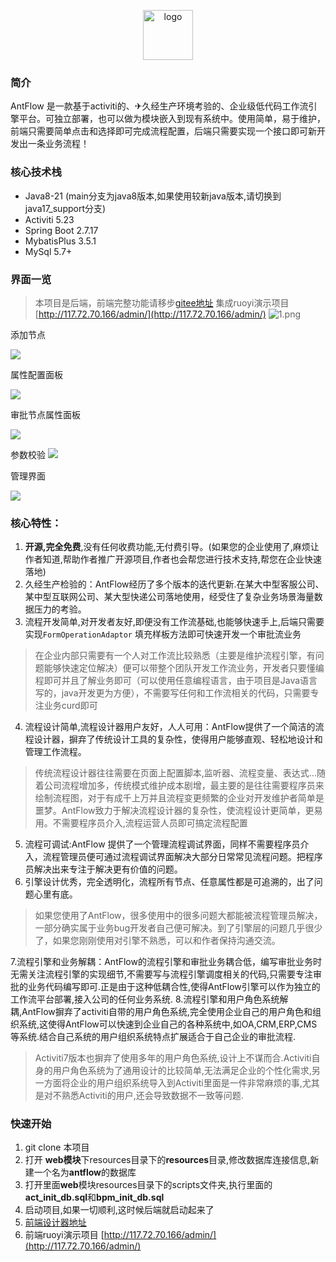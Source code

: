 
<p align="center" style="margin-bottom: 0 !important">
	<img alt="logo" src="./doc/images/logo.png"  width = "80px"; height= "80px";>
</p>

### 简介
AntFlow 是一款基于activiti的、✈久经生产环境考验的、企业级低代码工作流引擎平台。可独立部署，也可以做为模块嵌入到现有系统中。使用简单，易于维护，前端只需要简单点击和选择即可完成流程配置，后端只需要实现一个接口即可新开发出一条业务流程！


### 核心技术栈

* Java8-21 (main分支为java8版本,如果使用较新java版本,请切换到java17_support分支)
* Activiti 5.23
* Spring Boot 2.7.17
* MybatisPlus 3.5.1
* MySql 5.7+

### 界面一览
>本项目是后端，前端完整功能请移步[gitee地址](https://gitee.com/ldhnet/AntFlow-Vue3)
>集成ruoyi演示项目 [http://117.72.70.166/admin/](http://117.72.70.166/admin/)
![1.png](./doc/images/1.png)

添加节点

![](./doc/images/4.png)

属性配置面板

![](./doc/images/2.png)

审批节点属性面板

![](./doc/images/搜狗截图20240818082058.png)

参数校验
![](./doc/images/3.png)

管理界面

![](./doc/images/QQ20240818-082212.png)

### 核心特性：
1. **开源,完全免费**,没有任何收费功能,无付费引导。(如果您的企业使用了,麻烦让作者知道,帮助作者推广开源项目,作者也会帮您进行技术支持,帮您在企业快速落地)
2. 久经生产检验的：AntFlow经历了多个版本的迭代更新.在某大中型客服公司、某中型互联网公司、某大型快递公司落地使用，经受住了复杂业务场景海量数据压力的考验。
3. 流程开发简单,对开发者友好,即便没有工作流基础,也能够快速手上,后端只需要实现`FormOperationAdaptor` 填充样板方法即可快速开发一个审批流业务
>在企业内部只需要有一个人对工作流比较熟悉（主要是维护流程引擎，有问题能够快速定位解决）便可以带整个团队开发工作流业务，开发者只要懂编程即可并且了解业务即可（可以使用任意编程语言，由于项目是Java语言写的，java开发更为方便），不需要写任何和工作流相关的代码，只需要专注业务curd即可

4. 流程设计简单,流程设计器用户友好，人人可用：AntFlow提供了一个简洁的流程设计器，摒弃了传统设计工具的复杂性，使得用户能够直观、轻松地设计和管理工作流程。
> 传统流程设计器往往需要在页面上配置脚本,监听器、流程变量、表达式...随着公司流程增加多，传统模式维护成本剧增，最主要的是往往需要程序员来绘制流程图，对于有成千上万并且流程变更频繁的企业对开发维护者简单是噩梦。AntFlow致力于解决流程设计器的复杂性，使流程设计更简单，更易用。不需要程序员介入,流程运营人员即可搞定流程配置
   
5. 流程可调试:AntFlow 提供了一个管理流程调试界面，同样不需要程序员介入，流程管理员便可通过流程调试界面解决大部分日常常见流程问题。把程序员解决出来专注于解决更有价值的问题。
6. 引擎设计优秀，完全透明化，流程所有节点、任意属性都是可追溯的，出了问题心里有底。
> 如果您使用了AntFlow，很多使用中的很多问题大都能被流程管理员解决，一部分确实属于业务bug开发者自己便可解决。到了引擎层的问题几乎很少了，如果您刚刚使用对引擎不熟悉，可以和作者保持沟通交流。

7.流程引擎和业务解耦：AntFlow的流程引擎和审批业务耦合低，编写审批业务时无需关注流程引擎的实现细节,不需要写与流程引擎调度相关的代码,只需要专注审批的业务代码编写即可.正是由于这种低耦合性,使得AntFlow引擎可以作为独立的工作流平台部署,接入公司的任何业务系统.
8.流程引擎和用户角色系统解耦,AntFlow摒弃了activiti自带的用户角色系统,完全使用企业自己的用户角色和组织系统,这使得AntFlow可以快速到企业自己的各种系统中,如OA,CRM,ERP,CMS等系统.结合自己系统的用户组织系统特点扩展适合于自己企业的审批流程.
> Activiti7版本也摒弃了使用多年的用户角色系统,设计上不谋而合.Activiti自身的用户角色系统为了通用设计的比较简单,无法满足企业的个性化需求,另一方面将企业的用户组织系统导入到Activiti里面是一件非常麻烦的事,尤其是对不熟悉Activiti的用户,还会导致数据不一致等问题.

### 快速开始

1. git clone 本项目
2. 打开 **web模块**下resources目录下的**resources**目录,修改数据库连接信息,新建一个名为**antflow**的数据库
3. 打开里面**web**模块resources目录下的scripts文件夹,执行里面的**act_init_db.sql**和**bpm_init_db.sql**
4. 启动项目,如果一切顺利,这时候后端就启动起来了
5. [前端设计器地址](https://gitee.com/ldhnet/AntFlow-Vue3)
6. 前端ruoyi演示项目 [http://117.72.70.166/admin/](http://117.72.70.166/admin/)

